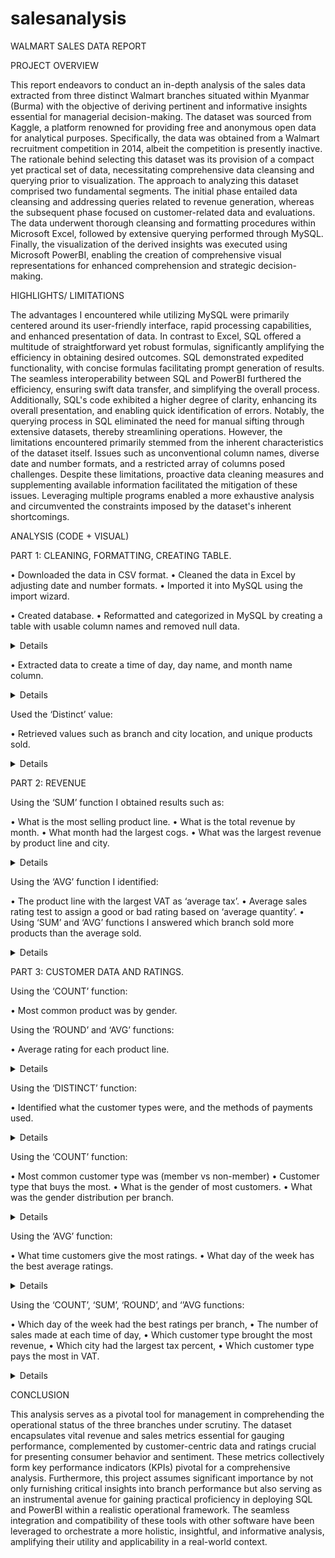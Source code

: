 # salesanalysis
WALMART SALES DATA REPORT

PROJECT OVERVIEW

This report endeavors to conduct an in-depth analysis of the sales data extracted from three distinct Walmart branches situated within Myanmar (Burma) with the objective of deriving pertinent and informative insights essential for managerial decision-making. The dataset was sourced from Kaggle, a platform renowned for providing free and anonymous open data for analytical purposes. Specifically, the data was obtained from a Walmart recruitment competition in 2014, albeit the competition is presently inactive.
The rationale behind selecting this dataset was its provision of a compact yet practical set of data, necessitating comprehensive data cleansing and querying prior to visualization. The approach to analyzing this dataset comprised two fundamental segments. The initial phase entailed data cleansing and addressing queries related to revenue generation, whereas the subsequent phase focused on customer-related data and evaluations.
The data underwent thorough cleansing and formatting procedures within Microsoft Excel, followed by extensive querying performed through MySQL. Finally, the visualization of the derived insights was executed using Microsoft PowerBI, enabling the creation of comprehensive visual representations for enhanced comprehension and strategic decision-making.

HIGHLIGHTS/ LIMITATIONS

The advantages I encountered while utilizing MySQL were primarily centered around its user-friendly interface, rapid processing capabilities, and enhanced presentation of data. In contrast to Excel, SQL offered a multitude of straightforward yet robust formulas, significantly amplifying the efficiency in obtaining desired outcomes. SQL demonstrated expedited functionality, with concise formulas facilitating prompt generation of results. The seamless interoperability between SQL and PowerBI furthered the efficiency, ensuring swift data transfer, and simplifying the overall process.
Additionally, SQL's code exhibited a higher degree of clarity, enhancing its overall presentation, and enabling quick identification of errors. Notably, the querying process in SQL eliminated the need for manual sifting through extensive datasets, thereby streamlining operations.
However, the limitations encountered primarily stemmed from the inherent characteristics of the dataset itself. Issues such as unconventional column names, diverse date and number formats, and a restricted array of columns posed challenges. Despite these limitations, proactive data cleaning measures and supplementing available information facilitated the mitigation of these issues. Leveraging multiple programs enabled a more exhaustive analysis and circumvented the constraints imposed by the dataset's inherent shortcomings.


ANALYSIS (CODE + VISUAL)

PART 1: CLEANING, FORMATTING, CREATING TABLE.

•	Downloaded the data in CSV format. 
•	Cleaned the data in Excel by adjusting date and number formats.
•	Imported it into MySQL using the import wizard.

•	Created database.
•	Reformatted and categorized in MySQL by creating a table with usable column names and removed null data.


<summary>
<details>

```ruby
CREATE DATABASE IF NOT EXISTS walmart_sales;

CREATE TABLE IF NOT EXISTS walmartsalesdata(
	invoice_id VARCHAR(30) NOT NULL PRIMARY KEY,
    branch VARCHAR(5) NOT NULL,
    city VARCHAR(30) NOT NULL,
    customer_type VARCHAR(30) NOT NULL,
    gender VARCHAR(30) NOT NULL,
    product_line VARCHAR(100) NOT NULL,
    unit_price DECIMAL(10,2) NOT NULL,
    quantity INT NOT NULL,
    tax_pct FLOAT(6,4) NOT NULL,
    total DECIMAL(12, 4) NOT NULL,
    date DATETIME NOT NULL,
    time TIME NOT NULL,
    payment VARCHAR(15) NOT NULL,
    cogs DECIMAL(10,2) NOT NULL,
    gross_margin_pct FLOAT(11,9),
    gross_income DECIMAL(12, 4),
    rating FLOAT(2, 1)
);
```
</summary>
</details>

•	Extracted data to create a time of day, day name, and month name column.
<summary>
<details>
	
```ruby
SELECT
	time,
	(CASE
		WHEN `time` BETWEEN "00:00:00" AND "12:00:00" THEN "Morning"
        WHEN `time` BETWEEN "12:01:00" AND "16:00:00" THEN "Afternoon"
        ELSE "Evening"
    END) AS time_of_day
FROM walmartsalesdata;
ALTER TABLE walmartsalesdata ADD COLUMN time_of_day VARCHAR(20);

UPDATE walmartsalesdata
SET time_of_day = ( CASE
		WHEN `time` BETWEEN "00:00:00" AND "12:00:00" THEN "Morning"
        WHEN `time` BETWEEN "12:01:00" AND "16:00:00" THEN "Afternoon"
        ELSE "Evening"
    END
);

SELECT
	date,
	DAYNAME(date)
FROM walmartsalesdata;

ALTER TABLE walmartsalesdata ADD COLUMN day_name VARCHAR(10);

UPDATE walmartsalesdata
SET day_name = DAYNAME(date);

SELECT
	date,
	MONTHNAME(date)
FROM walmartsalesdata;

ALTER TABLE walmartsalesdata ADD COLUMN month_name VARCHAR(10);

UPDATE walmartsalesdata
SET month_name = MONTHNAME(date);

```
</summary>
</details>

Used the ‘Distinct’ value:

•	Retrieved values such as branch and city location, and unique products sold. 
<summary>
<details>
	
```ruby
SELECT 
	DISTINCT city
FROM walmartsalesdata;

SELECT 
	DISTINCT city,
    branch
FROM walmartsalesdata;

SELECT
	DISTINCT product_line
FROM walmartsalesdata;

```
</summary>
</details>

PART 2: REVENUE 

Using the ‘SUM’ function I obtained results such as:

•	What is the most selling product line.
•	What is the total revenue by month.
•	What month had the largest cogs.
•	What was the largest revenue by product line and city.  

<summary>
<details>

```ruby
SELECT
	SUM(quantity) as qty,
    product_line
FROM walmartsalesdata
GROUP BY product_line
ORDER BY qty DESC;

SELECT
	month_name AS month,
	SUM(total) AS total_revenue
FROM walmartsalesdata
GROUP BY month_name 
ORDER BY total_revenue;


SELECT
	month_name AS month,
	SUM(cogs) AS cogs
FROM walmartsalesdata
GROUP BY month_name 
ORDER BY cogs;


SELECT
	product_line,
	SUM(total) as total_revenue
FROM walmartsalesdata
GROUP BY product_line
ORDER BY total_revenue DESC;

SELECT
	branch,
	city,
	SUM(total) AS total_revenue
FROM walmartsalesdata
GROUP BY city, branch 
ORDER BY total_revenue;

```
</summary>
</details>

Using the ‘AVG’ function I identified:

•	The product line with the largest VAT as ‘average tax’. 
•	Average sales rating test to assign a good or bad rating based on ‘average quantity’. 
•	Using ‘SUM’ and ‘AVG’ functions I answered which branch sold more products than the average sold.

<summary>
<details>

```ruby
SELECT
	product_line,
	AVG(tax_pct) as avg_tax
FROM walmartsalesdata
GROUP BY product_line
ORDER BY avg_tax DESC;

 
SELECT 
	AVG(quantity) AS avg_qnty
FROM walmartsalesdata;

SELECT
	product_line,
	CASE
		WHEN AVG(quantity) > 6 THEN "Good"
        ELSE "Bad"
    END AS remark
FROM walmartsalesdata
GROUP BY product_line;


SELECT 
	branch, 
    SUM(quantity) AS qnty
FROM walmartsalesdata
GROUP BY branch
HAVING SUM(quantity) > (SELECT AVG(quantity) FROM walmartsalesdata);

```
</summary>
</details>

PART 3: CUSTOMER DATA AND RATINGS.

Using the ‘COUNT’ function:

•	Most common product was by gender. 

Using the ‘ROUND’ and ‘AVG’ functions:

•	Average rating for each product line. 

<summary>
<details>

```ruby
SELECT
	gender,
    product_line,
    COUNT(gender) AS total_cnt
FROM walmartsalesdata
GROUP BY gender, product_line
ORDER BY total_cnt DESC;

SELECT
	ROUND(AVG(rating), 2) as avg_rating,
    product_line
FROM walmartsalesdata
GROUP BY product_line
ORDER BY avg_rating DESC;

```
</summary>
</details>

Using the ‘DISTINCT’ function:

•	Identified what the customer types were, and the methods of payments used.
<summary>
<details>

```ruby
SELECT
	DISTINCT customer_type
FROM walmartsalesdata;

SELECT
	DISTINCT payment
FROM walmartsalesdata;

```
</summary>
</details>

Using the ‘COUNT’ function:

•	Most common customer type was (member vs non-member)
•	Customer type that buys the most.
•	What is the gender of most customers. 
•	What was the gender distribution per branch.
<summary>
<details>

```ruby
SELECT
	customer_type,
	count(*) as count
FROM walmartsalesdata
GROUP BY customer_type
ORDER BY count DESC;

SELECT
	customer_type,
    COUNT(*)
FROM walmartsalesdata
GROUP BY customer_type;


SELECT
	gender,
	COUNT(*) as gender_cnt
FROM walmartsalesdata
GROUP BY gender
ORDER BY gender_cnt DESC;

SELECT
	gender,
	COUNT(*) as gender_cnt
FROM walmartsalesdata
WHERE branch = "C"
GROUP BY gender
ORDER BY gender_cnt DESC;

```
</summary>
</details>

Using the ‘AVG’ function:

•	What time customers give the most ratings.
•	What day of the week has the best average ratings.
<summary>
<details>

```ruby
SELECT
	time_of_day,
	AVG(rating) AS avg_rating
FROM walmartsalesdata
GROUP BY time_of_day
ORDER BY avg_rating DESC;


SELECT
	time_of_day,
	AVG(rating) AS avg_rating
FROM walmartsalesdata
WHERE branch = "A"
GROUP BY time_of_day
ORDER BY avg_rating DESC;

SELECT
	day_name,
	AVG(rating) AS avg_rating
FROM walmartsalesdata
GROUP BY day_name 
ORDER BY avg_rating DESC;


SELECT 
	day_name,
	COUNT(day_name) total_sales
FROM walmartsalesdata
WHERE branch = "C"
GROUP BY day_name
ORDER BY total_sales DESC;

```
</summary>
</details>

Using the ‘COUNT’, ‘SUM’, ‘ROUND’, and ‘’AVG functions:

•	Which day of the week had the best ratings per branch, 
•	The number of sales made at each time of day, 
•	Which customer type brought the most revenue, 
•	Which city had the largest tax percent, 
•	Which customer type pays the most in VAT.
<summary>
<details>

```ruby
SELECT
	time_of_day,
	COUNT(*) AS total_sales
FROM walmartsalesdata
WHERE day_name = "Sunday"
GROUP BY time_of_day 
ORDER BY total_sales DESC;

SELECT
	customer_type,
	SUM(total) AS total_revenue
FROM walmartsalesdata
GROUP BY customer_type
ORDER BY total_revenue;

SELECT
	city,
    ROUND(AVG(tax_pct), 2) AS avg_tax_pct
FROM walmartsalesdata
GROUP BY city 
ORDER BY avg_tax_pct DESC;

SELECT
	customer_type,
	AVG(tax_pct) AS total_tax
FROM walmartsalesdata
GROUP BY customer_type
ORDER BY total_tax;
```
</summary>
</details>

CONCLUSION 

This analysis serves as a pivotal tool for management in comprehending the operational status of the three branches under scrutiny. The dataset encapsulates vital revenue and sales metrics essential for gauging performance, complemented by customer-centric data and ratings crucial for presenting consumer behavior and sentiment. These metrics collectively form key performance indicators (KPIs) pivotal for a comprehensive analysis.
Furthermore, this project assumes significant importance by not only furnishing critical insights into branch performance but also serving as an instrumental avenue for gaining practical proficiency in deploying SQL and PowerBI within a realistic operational framework. The seamless integration and compatibility of these tools with other software have been leveraged to orchestrate a more holistic, insightful, and informative analysis, amplifying their utility and applicability in a real-world context.

